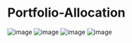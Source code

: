 # Portfolio-Allocation
![image](https://user-images.githubusercontent.com/20818419/159206756-1dfd4b4f-de88-4004-b676-fe9ed5b61c90.png)
![image](https://user-images.githubusercontent.com/20818419/159206773-ccd8cbec-9d61-4cf4-8697-deefe49dde3e.png)
![image](https://user-images.githubusercontent.com/20818419/159206790-86512869-8b65-4c04-a98d-dd41c4071a51.png)
![image](https://user-images.githubusercontent.com/20818419/159206810-c4657533-a4c9-401f-85c6-4a8219bde0e8.png)
